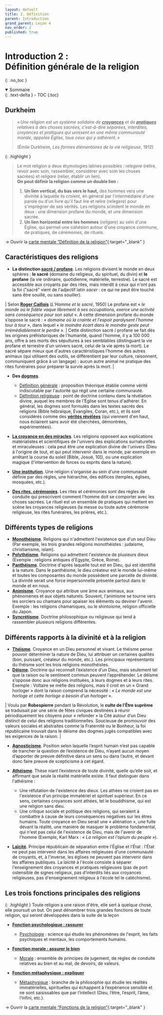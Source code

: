 ```yaml
---
layout: default
title: 2. Définition
parent: Introduction
grand_parent: Leçon 4
nav_order: 2
published: true
---
```


# Introduction 2 : <br> Définition générale de la religion
{: .no_toc }

<details open markdown="block">
  <summary>
    Sommaire
  </summary>
  {: .text-delta }
- TOC
{:toc}
</details>

## Durkheim

> « *Une religion est un système solidaire de **<u>croyances</u>** et de **<u>pratiques</u>** relatives à des choses sacrées, c'est-à-dire séparées, interdites, croyances et pratiques qui unissent en une même communauté morale, appelée Église, tous ceux qui y adhèrent. »* 
>
> (Émile Durkheim, *Les formes élémentaires de la vie religieuse*, 1912)

{: .highlight }
>Le mot religion a deux étymologies latines possibles : *relegere* (relire, revoir avec soin, rassembler, considérer avec soin les choses sacrées) et *religare* (relier, établir un lien).  
> **On peut définir la religion comme un double lien :**  
>  
>1. **Un lien vertical, du bas vers le haut,** des hommes vers une divinité à laquelle ils croient, en général par l'intermédiaire d'une parole ou d'un livre qu'il faut lire et relire (*relegere*) pour s'imprégner de ses vérités. Les religions scindent le monde en deux : une dimension profane du monde, et une dimension sacrée.  
>2. **Un lien horizontal entre les hommes** (*religare*) au sein d'une Église, qui permet une cohésion autour d'une croyance commune, de pratiques, de cérémonies, de rituels. 

→ Ouvrir la [carte mentale “Définition de la religion”](https://rollauda.github.io/schemas/cartes/religion-definition.html){:target="_blank" }

## Caractéristiques des religions

- **La distinction <u>sacré / profane</u>**. Les religions divisent le monde en deux sphères : **le sacré** (domaine du religieux, du spirituel, du divin) et **le profane** (la vie ordinaire, quotidienne, matérielle, terrestre). Le sacré est accessible aux croyants par des rites, mais interdit à ceux qui n'ont pas la foi ("sacré" vient de l'adjectif latin *sacer* : ce qui ne peut être touché sans être souillé, ou sans souiller). 

| Selon **<u>Roger Caillois</u>** (*L’Homme et le sacré*, 1950) Le profane est « *le monde où le fidèle vaque librement à ses occupations, exerce une activité sans conséquence pour son salut* ». À cette dimension profane du monde s’oppose le sacré : « *domaine où la crainte et l’espoir paralysent l’homme tour à tour* », dans lequel « *le moindre écart dans le moindre geste peut irrémédiablement le perdre* ». | Cette distinction sacré / profane se fait dès les origines préhistoriques de l'humanité, quand l'homme, il y a 100 000 ans, offre à ses morts des sépultures à ses semblables (distinguant la vie profane et terrestre d'un univers sacré, celui de la vie après la mort). Le sacré sépare mieux que d'autres caractéristiques l'homme des autres animaux (qui utilisent des outils, se différentient par leur culture, raisonnent, communiquent grâce à un langage) : aucun autre animal ne pratique des rites funéraires pour préparer la survie après la mort. |

- **Des <u>dogmes</u>**. 
  - <u>Définition générale</u> : proposition théorique établie comme vérité indiscutable par l'autorité qui régit une certaine communauté. 
  - <u>Définition religieuse</u> : point de doctrine contenu dans la révélation divine, auquel les membres de l'Église sont tenus d'adhérer. En général, les dogmes sont formulés dans les textes sacrés des religions (Bible hébraïque, Évangiles, Coran, etc.), et ils sont considérés comme des **<u>vérités révélées</u>** (qui viennent d'en haut, nous éclairent sans avoir été cherchées, démontrées, expérimentées).

- **<u>La croyance en des miracles</u>**. Les religions opposent aux explications matérialistes et scientifiques de l'univers des explications surnaturelles et miraculeuses : cela peut être une explication divine de l'univers (Dieu à l'origine de tout, et qui peut intervenir dans le monde, par exemple en arrêtant la course du soleil [Bible, Josué, 10]), ou une explication magique (l'intervention de forces ou esprits dans la nature).
- **<u>Une institution</u>**. Une religion s'organise au sein d'une communauté définie par des règles, une hiérarchie, des édifices (temples, églises, mosquées, etc.).
- **<u>Des rites, cérémonies</u>**. Les rites et cérémonies sont des règles de conduite qui prescrivent comment l'homme doit se comporter avec les choses sacrées. Le rituel est un ensemble de pratiques qui mettent en scène les croyances religieuses (la messe ou toute autre cérémonie religieuse, les rites funéraires, les prières, etc.). 

## Différents types de religions

- **<u>Monothéisme</u>**. Religions qui n'admettent l'existence que d'un seul Dieu (Par exemple, les trois grandes religions monothéistes : judaisme, christianisme, islam).
- **<u>Polythéisme</u>**. Religions qui admettent l'existence de plusieurs dieux (Exemple : religions antiques d'Egypte, Grèce, Rome).
- **<u>Panthéisme</u>**. Doctrine d'après laquelle tout est en Dieu, qui est identifié à la nature. Dans le panthéisme, le dieu créateur est le monde lui-même et toutes les composantes du monde possèdent une parcelle de divinité.  La divinité serait une force impersonnelle présente partout dans le monde et en nous.
- **<u>Animisme</u>**. Croyance qui attribue une âme aux animaux, aux phénomènes et aux objets naturels. Souvent, l'animisme se tourne vers les sorciers ou chamans pour apaiser les éléments ou deviner l'avenir. Exemple : les religions chamaniques, ou le shintoisme, religion officielle du Japon.
- **<u>Syncrétisme</u>**. Doctrine philosophique ou religieuse qui tend à rassembler plusieurs religions différentes. 

## Différents rapports à la divinité et à la religion

- **<u>Théisme</u>**. Croyance en un Dieu personnel et vivant. Le théisme pense pouvoir déterminer la nature de Dieu, lui attribuer un certaines qualités (bon, puissant, créateur du monde, etc.). Les principaux représentants du théisme sont les trois religions monothéistes. 
- **<u>Déisme</u>**. Doctrine qui reconnaît l’existence d’un Dieu, mais seulement tel que la raison ou le sentiment commun peuvent l’appréhender. Le déisme s’oppose donc aux religions instituées, à leurs dogmes et à leurs rites. Exemple : Voltaire se méfie des religions, mais il croit en un « Grand horloger » dont la raison comprend la nécessité : « *Le monde est une horloge et cette horloge a besoin d'un horloger* ».

| Voulu par **Robespierre** pendant la Révolution, le **culte de l’Être suprême** se traduisait par une série de fêtes civiques destinées à réunir périodiquement les citoyens pour « refonder » la Cité autour d’un Dieu distinct de celui des religions traditionnelles. Soucieuse de promouvoir des valeurs sociales et abstraites comme la Fraternité ou le Bonheur, la foi républicaine trouvait dans le déisme des dogmes jugés compatibles avec les exigences de la raison. |

- **<u>Agnosticisme</u>**. Position selon laquelle l’esprit humain n’est pas capable de trancher la question de l’existence de Dieu, n’ayant aucun moyen d’apporter de preuve définitive dans un sens ou dans l’autre, et devant donc faire preuve de scepticisme à cet égard. 
- **<u>Athéisme</u>**. Thèse niant l’existence de toute divinité, quelle qu’elle soit, et affirmant que seule la réalité matérielle existe. Il faut distinguer dans l'athéisme : 
  - Une réfutation de l'existence des dieux. Les athées ne croient pas en l'existence d'un principe immatériel et spirituel supérieur. En ce sens, certaines croyances sont athées, tel le bouddhisme, qui est une religion sans dieu.
  - Une critique sociale et politique des religions, qui seraient à combattre à cause de leurs conséquences négatives sur les êtres humains. Toute croyance en Dieu serait une « aliénation », une fuite devant la réalité, une manière de masquer le problème fondamental, qui n'est pas celui de l'existence de Dieu, mais de l'avenir de l'homme (Exemple, Karl Marx : « *La religion est l'opium du peuple* »).

- **<u>Laïcité</u>**. Principe républicain de séparation entre l'Église et l'État : l'État ne peut pas intervenir dans les affaires religieuses d'une communauté de croyants, et, à l'inverse, les églises ne peuvent pas intervenir dans les affaires publiques. La laïcité à l'école consiste à séparer l'enseignement des croyances et pratiques religieuses (pas de port ostensible de signes religieux, pas d'interdits liés aux croyances religieuses, pas d'enseignement religieux à l'école tel le catéchisme).

## Les trois fonctions principales des religions

{: .highlight }
Toute religion a une raison d'être, elle sert à quelque chose, elle poursuit un but. On peut dénombrer trois grandes fonctions de toute religion, qui seront développées dans la suite de la leçon

- **<u>Fonction psychologique : rassurer</u>**
  - <u>Psychologie</u> : science qui étudie les phénomènes de l'esprit, les faits psychiques et mentaux, les comportements humains.

- **<u>Fonction morale : assurer le bien</u>**
  - <u>Morale</u> : ensemble de principes de jugement, de règles de conduite relatives au bien et au mal, de devoirs, de valeurs.

- **<u>Fonction métaphysique : expliquer</u>**
  - <u>Métaphysique</u> : branche de la philosophie qui étudie les réalités immatérielles, spirituelles qui échappent à l’expérience sensible et ne sont saisissables que par l’intellect (Dieu, l’être, l’esprit, l’âme, l’infini, etc.).


→ Ouvrir la [carte mentale “Fonctions de la religion”](https://rollauda.github.io/schemas/cartes/religion-fonctions.html){:target="_blank" }